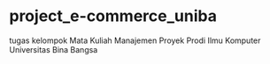 # project_e-commerce_uniba
tugas kelompok Mata Kuliah Manajemen Proyek Prodi Ilmu Komputer Universitas Bina Bangsa
